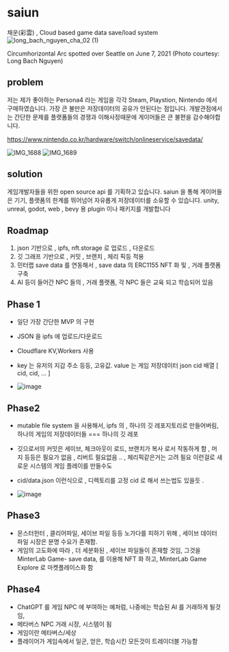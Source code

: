 # saiun
채운(彩雲) , Cloud based game data save/load system
![long_bach_nguyen_cha_02 (1)](https://github.com/smarthug/saiun/assets/22899943/8d845274-147c-4de1-8d86-c119ad5e22f9)

Circumhorizontal Arc spotted over Seattle on June 7, 2021 (Photo courtesy: Long Bach Nguyen)




## problem
저는 제가 좋아하는 Persona4 라는 게임을 각각 Steam, Playstion, Nintendo 에서 구매하였습니다. 가장 큰 불만은 저장데이터의 공유가 안된다는 점입니다. 개발관점에서는 간단한 문제를 플랫폼들의 경쟁과 이해사정때문에 게이머들은 큰 불편을 감수해야합니다.

https://www.nintendo.co.kr/hardware/switch/onlineservice/savedata/

![IMG_1688](https://github.com/smarthug/saiun/assets/22899943/980ed491-bbf6-40a3-a9fe-b82ecb088fc5)
![IMG_1689](https://github.com/smarthug/saiun/assets/22899943/8e02e313-4877-49a8-afdc-dfc42ce1dbc3)



## solution
게임개발자들을 위한  open source api 를 기획하고 있습니다. saiun 을 통해 게이머들은 기기, 플랫폼의 한계를 뛰어넘어 자유롭게 저장데이터를 소유할 수 있습니다.
unity, unreal, godot, web , bevy 용 plugin 이나 패키지를 개발합니다

## Roadmap
1. json 기반으로 , ipfs, nft.storage 로 업로드 , 다운로드
2. 깃 그래프 기반으로 , 커밋 , 브랜치 , 체리 픽등 적용
3. 민터랩 save data 를 연동해서 , save data 의 ERC1155 NFT 화 및 , 거래 플랫폼 구축
4. AI 등이 들어간 NPC 들의 , 거래 플랫폼, 각 NPC 들은 교육 되고 학습되어 있음


## Phase 1

* 일단 가장 간단한 MVP 의 구현
* JSON 을 ipfs 에 업로드/다운로드
* Cloudflare KV,Workers 사용
* key 는 유저의 지갑 주소 등등, 고유값.  value 는 게임 저장데이터 json cid 배열 [ cid, cid, ... ]

* ![image](https://github.com/smarthug/saiun/assets/22899943/ff3a0eba-0f69-45f1-b811-13de101d54f8)


## Phase2

* mutable file system 을 사용해서, ipfs 의 , 하나의 깃 레포지토리로 만들어버림, 하나의 게임의 저장데이터들 === 하나의 깃 레포
* 깃으로서의 커밋은 세이브, 체크아웃이 로드, 브랜치가 복사 로서 작동하게 함 , 머지 등등은 필요가 없음 , 리버트 필요없음 .. , 체리픽같은거는 고려 필요 이런걸로 새로운 시스템의 게임 플레이를 만들수도
* cid/data.json 이런식으로 , 디렉토리를 고정 cid 로 해서 쓰는법도 있을듯 .

* ![image](https://github.com/smarthug/saiun/assets/22899943/197f2156-d39f-4e4a-be90-c1abfe33c173)


## Phase3
* 몬스터헌터 , 클리어파일, 세이브 파일 등등 노가다를 피하기 위해 , 세이브 데이터 파일 시장은 분명 수요가 존재함. 
* 게임의 고도화에 따라 , 더 세분화된 , 세이브 파일들이 존재할 것임, 그것을 MinterLab Game- save data,  를 이용해 NFT 화 하고, MinterLab Game Explore 로 마켓플레이스화 함

## Phase4
* ChatGPT 를 게임 NPC 에 부여하는 예처럼, 나중에는 학습된 AI 를 거래하게 될것임,
* 메타버스 NPC 거래 시장, 시스템이 됨
* 게임이란 메타버스/세상
* 플레이어가 게임속에서 일군, 얻은, 학습시킨 모든것이 트레이더블 가능함
